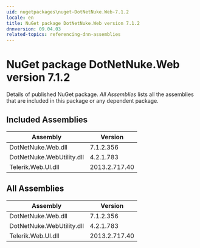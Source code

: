 ```yaml
---
uid: nugetpackages\nuget-DotNetNuke.Web-7.1.2
locale: en
title: NuGet package DotNetNuke.Web version 7.1.2
dnnversion: 09.04.03
related-topics: referencing-dnn-assemblies
---
```


# NuGet package DotNetNuke.Web version 7.1.2
Details of published NuGet package.
*All Assemblies* lists all the assemblies that are included in this package or any dependent package.

## Included Assemblies

|Assembly|Version|
|---|---|
|DotNetNuke.Web.dll|7.1.2.356|
|DotNetNuke.WebUtility.dll|4.2.1.783|
|Telerik.Web.UI.dll|2013.2.717.40|

## All Assemblies

|Assembly|Version|
|---|---|
|DotNetNuke.Web.dll|7.1.2.356|
|DotNetNuke.WebUtility.dll|4.2.1.783|
|Telerik.Web.UI.dll|2013.2.717.40|

